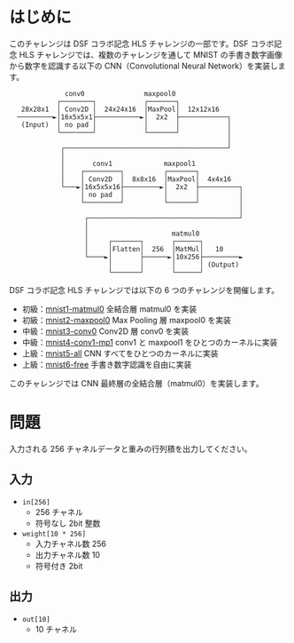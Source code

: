 # はじめに
このチャレンジは DSF コラボ記念 HLS チャレンジの一部です。DSF コラボ記念 HLS チャレンジでは、複数のチャレンジを通して MNIST の手書き数字画像から数字を認識する以下の CNN（Convolutional Neural Network）を実装します。

```
              conv0               maxpool0
            ┌────────┐            ┌───────┐
   28x28x1  │ Conv2D │  24x24x16  │MaxPool│  12x12x16
  ─────────►│16x5x5x1├───────────►│  2x2  ├────────────┐
   (Input)  │ no pad │            │       │            │
            └────────┘            └───────┘            │
                                                       │
             ┌─────────────────────────────────────────┘
             │
             │       conv1             maxpool1
             │    ┌─────────┐          ┌───────┐
             │    │ Conv2D  │  8x8x16  │MaxPool│  4x4x16
             └───►│16x5x5x16├─────────►│  2x2  ├──────────┐
                  │ no pad  │          │       │          │
                  └─────────┘          └───────┘          │
                                                          │
                   ┌──────────────────────────────────────┘
                   │
                   │                     matmul0
                   │     ┌───────┐       ┌──────┐
                   │     │Flatten│  256  │MatMul│   10
                   └────►│       ├──────►│10x256├─────────►
                         │       │       │      │ (Output)
                         └───────┘       └──────┘
```

DSF コラボ記念 HLS チャレンジでは以下の 6 つのチャレンジを開催します。

- 初級：[mnist1-matmul0](https://acri-vhls-challenge.web.app/challenge/mnist1-matmul0) 全結合層 matmul0 を実装 
- 初級：[mnist2-maxpool0](https://acri-vhls-challenge.web.app/challenge/mnist2-maxpool0) Max Pooling 層 maxpool0 を実装 
- 中級：[mnist3-conv0](https://acri-vhls-challenge.web.app/challenge/mnist3-conv0) Conv2D 層 conv0 を実装 
- 中級：[mnist4-conv1-mp1](https://acri-vhls-challenge.web.app/challenge/mnist4-conv1-mp1) conv1 と maxpool1 をひとつのカーネルに実装
- 上級：[mnist5-all](https://acri-vhls-challenge.web.app/challenge/mnist5-all) CNN すべてをひとつのカーネルに実装
- 上級：[mnist6-free](https://acri-vhls-challenge.web.app/challenge/mnist6-free) 手書き数字認識を自由に実装 

このチャレンジでは CNN 最終層の全結合層（matmul0）を実装します。

# 問題
入力される 256 チャネルデータと重みの行列積を出力してください。

## 入力
- `in[256]`
  - 256 チャネル
  - 符号なし 2bit 整数
- `weight[10 * 256]`
  - 入力チャネル数 256
  - 出力チャネル数 10
  - 符号付き 2bit

## 出力
- `out[10]`
  - 10 チャネル